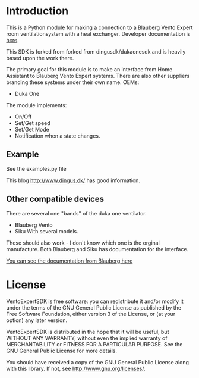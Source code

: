 # Introduction

This is a Python module for making a connection to a Blauberg Vento Expert room ventilationsystem with a heat exchanger. Developer documentation is [here](
https://blaubergventilatoren.de/uploads/download/b133_4_1en_01preview.pdf). 

This SDK is forked from forked from dingusdk/dukaonesdk and is heavily based upon the work there.

The primary goal for this module is to make an interface from Home Assistant to Blauberg Vento Expert systems. There are also other suppliers branding these systems under their own name.
OEMs:
 * Duka One

The module implements:

* On/Off 
* Set/Get speed
* Set/Get Mode
* Notification when a state changes. 
 
## Example

See the examples.py file

This blog http://www.dingus.dk/ has  good information.

## Other compatible devices

There are several one "bands" of the duka one ventilator.
* Blauberg Vento
* Siku With several models.

These should also work - I don't know which one is the orginal manufacture. Both Blauberg and Siku has documentation for the interface.

[You can see the documentation from Blauberg here](https://blaubergventilatoren.de/uploads/download/b133_4_1en_01preview.pdf)

# License

VentoExpertSDK is free software: you can redistribute it and/or modify
it under the terms of the GNU General Public License as published by
the Free Software Foundation, either version 3 of the License, or
(at your option) any later version.

VentoExpertSDK is distributed in the hope that it will be useful,
but WITHOUT ANY WARRANTY; without even the implied warranty of
MERCHANTABILITY or FITNESS FOR A PARTICULAR PURPOSE.  See the
GNU General Public License for more details.

You should have received a copy of the GNU General Public License
along with this library.  If not, see <http://www.gnu.org/licenses/>.

